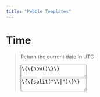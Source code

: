 ```yaml
---
title: "Pebble Templates"
---
```



# Time

> Return the current date in UTC
>
> <textarea readonly id="1">\{\{now()\}\}</textarea><br>
>
> <textarea readonly id="2">\{\{split("\\|")\}\}</textarea>
>


<script> function() {Array.from(document.querySelectorAll("textarea")).forEach((element) => {element.value = element.value.replaceAll("\\",""); console.log(element.value)})}()</script>